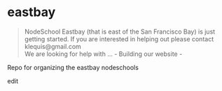# eastbay

<blockquote>
NodeSchool Eastbay (that is east of the San Francisco Bay) is just getting started. If you are interested in helping out please contact klequis@gmail.com
<br/>
We are looking for help with ...
- Building our website
- 
</blockquote>


Repo for organizing the eastbay nodeschools

edit
